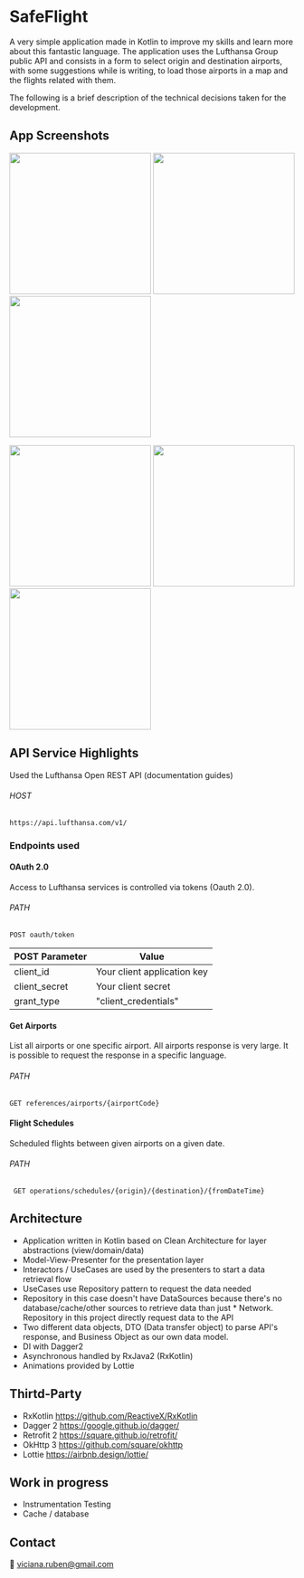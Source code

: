 # SafeFlight

A very simple application made in Kotlin to improve my skills and learn more about this fantastic language. The application uses the Lufthansa Group public API and consists in a form to select origin and destination airports, with some suggestions while is writing, to load those airports in a map and the flights related with them.

The following is a brief description of the technical decisions taken for the development.

## App Screenshots

<img src="https://i.imgur.com/NvmTn62.png" width="250">  <img src="https://i.imgur.com/R9Nh51a.png" width="250">  <img src="https://i.imgur.com/VEfje6g.png" width="250">  

<img src="https://i.imgur.com/lGLbIve.png" width="250">  <img src="https://i.imgur.com/wyiom90.png" width="250">  <img src="https://i.imgur.com/51xqhmf.png" width="250"> 

## API Service Highlights

Used the Lufthansa Open REST API (documentation guides)

###### HOST 
    https://api.lufthansa.com/v1/

### Endpoints used
#### OAuth 2.0
Access to Lufthansa services is controlled via tokens (Oauth 2.0).

###### PATH
    POST oauth/token
    
  | POST Parameter  | Value |
  | ------------- | ------------- |
  | client_id  | Your client application key  |
  | client_secret  | Your client secret  |
  | grant_type | "client_credentials" |

    
#### Get Airports
List all airports or one specific airport. All airports response is very large. It is possible to request the response in a specific language. 

###### PATH
    GET references/airports/{airportCode}
    
    
#### Flight Schedules
Scheduled flights between given airports on a given date.

###### PATH
     GET operations/schedules/{origin}/{destination}/{fromDateTime}


## Architecture

* Application written in Kotlin based on Clean Architecture for layer abstractions (view/domain/data)
* Model-View-Presenter for the presentation layer
* Interactors / UseCases are used by the presenters to start a data retrieval flow
* UseCases use Repository pattern to request the data needed
* Repository in this case doesn't have DataSources because there's no database/cache/other sources to retrieve data than just * Network. Repository in this project directly request data to the API
* Two different data objects, DTO (Data transfer object) to parse API's response, and Business Object as our own data model.
* DI with Dagger2
* Asynchronous handled by RxJava2 (RxKotlin)
* Animations provided by Lottie 


## Thirtd-Party

* RxKotlin https://github.com/ReactiveX/RxKotlin
* Dagger 2 https://google.github.io/dagger/
* Retrofit 2 https://square.github.io/retrofit/
* OkHttp 3 https://github.com/square/okhttp
* Lottie https://airbnb.design/lottie/

## Work in progress

* Instrumentation Testing
* Cache / database

## Contact

:email: viciana.ruben@gmail.com 
